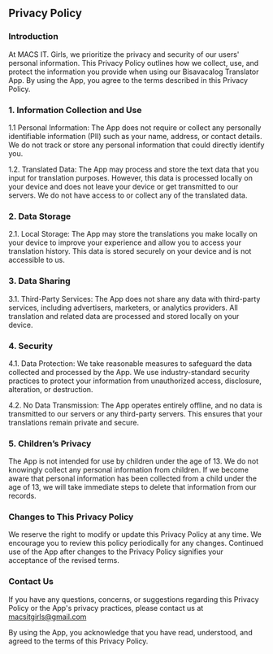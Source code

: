 Privacy Policy  
----------------

### Introduction  
At MACS IT. Girls, we prioritize the privacy and security of our users' personal information. This Privacy Policy outlines how we collect, use, and protect the information you provide when using our Bisavacalog Translator App. By using the App, you agree to the terms described in this Privacy Policy.

### 1. Information Collection and Use
1.1 Personal Information: The App does not require or collect any personally identifiable information (PII) such as your name, address, or contact details. We do not track or store any personal information that could directly identify you.

1.2. Translated Data: The App may process and store the text data that you input for translation purposes. However, this data is processed locally on your device and does not leave your device or get transmitted to our servers. We do not have access to or collect any of the translated data.

### 2. Data Storage  
2.1. Local Storage: The App may store the translations you make locally on your device to improve your experience and allow you to access your translation history. This data is stored securely on your device and is not accessible to us.

### 3. Data Sharing
3.1. Third-Party Services: The App does not share any data with third-party services, including advertisers, marketers, or analytics providers. All translation and related data are processed and stored locally on your device. 

### 4. Security  
4.1. Data Protection: We take reasonable measures to safeguard the data collected and processed by the App. We use industry-standard security practices to protect your information from unauthorized access, disclosure, alteration, or destruction.

4.2. No Data Transmission: The App operates entirely offline, and no data is transmitted to our servers or any third-party servers. This ensures that your translations remain private and secure.

### 5. Children’s Privacy  
The App is not intended for use by children under the age of 13. We do not knowingly collect any personal information from children. If we become aware that personal information has been collected from a child under the age of 13, we will take immediate steps to delete that information from our records.

### Changes to This Privacy Policy  
We reserve the right to modify or update this Privacy Policy at any time. We encourage you to review this policy periodically for any changes. Continued use of the App after changes to the Privacy Policy signifies your acceptance of the revised terms.

### Contact Us  
If you have any questions, concerns, or suggestions regarding this Privacy Policy or the App's privacy practices, please contact us at macsitgirls@gmail.com

By using the App, you acknowledge that you have read, understood, and agreed to the terms of this Privacy Policy.

